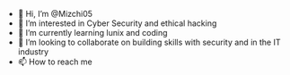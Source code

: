 - 👋 Hi, I’m @Mizchi05
- 👀 I’m interested in Cyber Security and ethical hacking
- 🌱 I’m currently learning lunix and coding
- 💞️ I’m looking to collaborate on building skills with security and in the IT industry
- 📫 How to reach me 

<!---
Mizchi05/Mizchi05 is a ✨ special ✨ repository because its `README.md` (this file) appears on your GitHub profile.
You can click the Preview link to take a look at your changes.
--->
